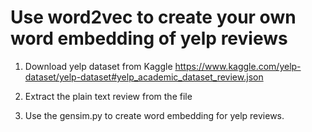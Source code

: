 # Use word2vec to create your own word embedding of yelp reviews

1. Download yelp dataset from Kaggle
https://www.kaggle.com/yelp-dataset/yelp-dataset#yelp_academic_dataset_review.json

2. Extract the plain text review from the file

3. Use the gensim.py to create word embedding for yelp reviews.
